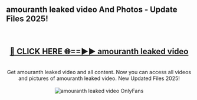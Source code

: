 <h2>amouranth leaked video And Photos - Update Files 2025!</h2>
<br>
<div align="center">
<h2><a href="https://betterlinks.top/A2PfLJ" rel="nofollow">🔴 CLICK HERE 🌐==►► amouranth leaked video</a></h2>
<br>
Get amouranth leaked video and all content. Now you can access all videos and pictures of amouranth leaked video. New Updated Files 2025!
<br>
<br>
<a href="https://betterlinks.top/A2PfLJ" rel="nofollow" data-target="animated-image.originalLink"><img src="https://i.imgur.com/dJHk4Zq.gif" alt="amouranth leaked video OnlyFans" style="max-width: 100%; display: inline-block;" data-target="animated-image.originalImage"></a>
</div>
<br>